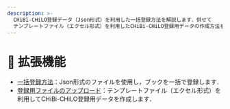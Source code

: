 ```yaml
---
description: >-
  CHiBi-CHiLO登録データ（Json形式）を利用した一括登録方法を解説します．併せて
  テンプレートファイル（エクセル形式）を利用したCHiBi-CHiLO登録用データの作成方法も解説します．
---
```


# 🌳 拡張機能

* [一括登録方法](import/register.md)：Json形式のファイルを使用し，ブックを一括で登録します．
* [登録用ファイルのアップロード](import/import.md)：テンプレートファイル（エクセル形式）を利用してCHiBi-CHiLO登録用データを作成します．
